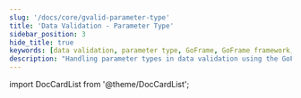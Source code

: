 ```yaml
---
slug: '/docs/core/gvalid-parameter-type'
title: 'Data Validation - Parameter Type'
sidebar_position: 3
hide_title: true
keywords: [data validation, parameter type, GoFrame, GoFrame framework, backend development, parameter verification, input validation, programming framework, development tools, validation module]
description: "Handling parameter types in data validation using the GoFrame framework. This chapter elaborates on data validation methods for different types of parameters, helping developers effectively handle and validate user inputs in backend development, enhancing the reliability and security of applications."
---
```


import DocCardList from '@theme/DocCardList';

<DocCardList />